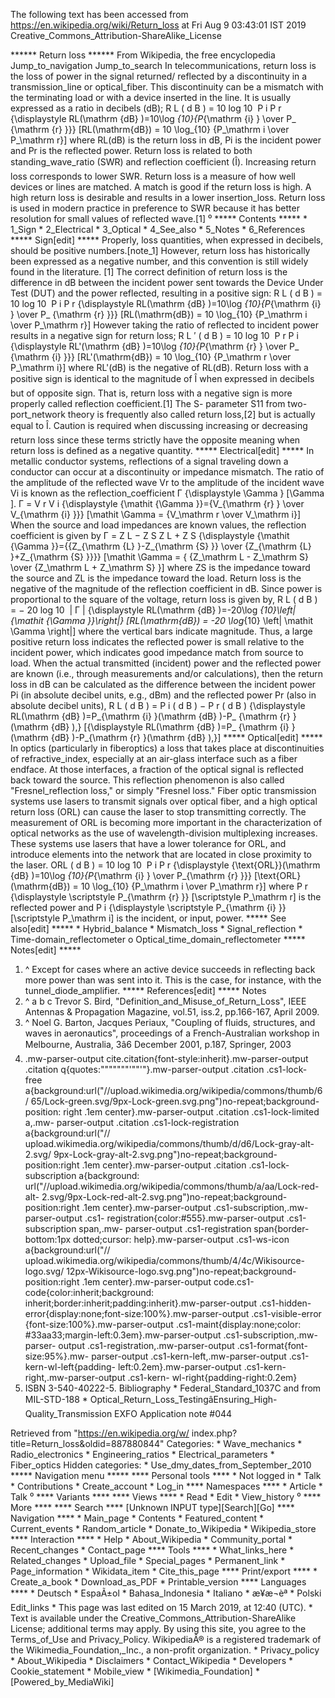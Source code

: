 The following text has been accessed from https://en.wikipedia.org/wiki/Return_loss at Fri Aug 9 03:43:01 IST 2019
Creative_Commons_Attribution-ShareAlike_License




















****** Return loss ******
From Wikipedia, the free encyclopedia
Jump_to_navigation Jump_to_search
In telecommunications, return loss is the loss of power in the signal returned/
reflected by a discontinuity in a transmission_line or optical_fiber. This
discontinuity can be a mismatch with the terminating load or with a device
inserted in the line. It is usually expressed as a ratio in decibels (dB);
         R L (  d B  ) = 10  log  10   &#x2061;    P   i     P   r
      {\displaystyle RL(\mathrm {dB} )=10\log _{10}{P_{\mathrm {i} } \over P_
      {\mathrm {r} }}}  [RL(\mathrm{dB}) = 10 \log_{10} {P_\mathrm i \over
      P_\mathrm r}]
      where RL(dB) is the return loss in dB, Pi is the incident power and Pr is
      the reflected power.
Return loss is related to both standing_wave_ratio (SWR) and reflection
coefficient (Î). Increasing return loss corresponds to lower SWR. Return loss
is a measure of how well devices or lines are matched. A match is good if the
return loss is high. A high return loss is desirable and results in a lower
insertion_loss.
Return loss is used in modern practice in preference to SWR because it has
better resolution for small values of reflected wave.[1]
⁰
***** Contents *****
    * 1_Sign
    * 2_Electrical
    * 3_Optical
    * 4_See_also
    * 5_Notes
    * 6_References
***** Sign[edit] *****
Properly, loss quantities, when expressed in decibels, should be positive
numbers.[note_1] However, return loss has historically been expressed as a
negative number, and this convention is still widely found in the literature.
[1]
The correct definition of return loss is the difference in dB between the
incident power sent towards the Device Under Test (DUT) and the power
reflected, resulting in a positive sign:
         R L (  d B  ) = 10  log  10   &#x2061;    P   i     P   r
      {\displaystyle RL(\mathrm {dB} )=10\log _{10}{P_{\mathrm {i} } \over P_
      {\mathrm {r} }}}  [RL(\mathrm{dB}) = 10 \log_{10} {P_\mathrm i \over
      P_\mathrm r}]
However taking the ratio of reflected to incident power results in a negative
sign for return loss;
         R  L &#x2032;  (  d B  ) = 10  log  10   &#x2061;    P   r     P   i
      {\displaystyle RL'(\mathrm {dB} )=10\log _{10}{P_{\mathrm {r} } \over P_
      {\mathrm {i} }}}  [RL'(\mathrm{dB}) = 10 \log_{10} {P_\mathrm r \over
      P_\mathrm i}]
      where RL'(dB) is the negative of RL(dB).
Return loss with a positive sign is identical to the magnitude of Î when
expressed in decibels but of opposite sign. That is, return loss with a
negative sign is more properly called reflection coefficient.[1] The S-
parameter S11 from two-port_network theory is frequently also called return
loss,[2] but is actually equal to Î.
Caution is required when discussing increasing or decreasing return loss since
these terms strictly have the opposite meaning when return loss is defined as a
negative quantity.
***** Electrical[edit] *****
In metallic conductor systems, reflections of a signal traveling down a
conductor can occur at a discontinuity or impedance mismatch. The ratio of the
amplitude of the reflected wave Vr to the amplitude of the incident wave Vi is
known as the reflection_coefficient     &#x0393;   {\displaystyle \Gamma }
[\Gamma ].
           &#x0393;   =    V   r     V   i        {\displaystyle {\mathit
      {\Gamma }}={V_{\mathrm {r} } \over V_{\mathrm {i} }}}  [\mathit \Gamma =
      {V_\mathrm r \over V_\mathrm i}]
When the source and load impedances are known values, the reflection
coefficient is given by
           &#x0393;   =     Z   L    &#x2212;  Z   S       Z   L    +  Z   S
      {\displaystyle {\mathit {\Gamma }}={{Z_{\mathrm {L} }-Z_{\mathrm {S} }}
      \over {Z_{\mathrm {L} }+Z_{\mathrm {S} }}}}  [\mathit \Gamma = {
      {Z_\mathrm L - Z_\mathrm S} \over {Z_\mathrm L + Z_\mathrm S} }]
where ZS is the impedance toward the source and ZL is the impedance toward the
load.
Return loss is the negative of the magnitude of the reflection coefficient in
dB. Since power is proportional to the square of the voltage, return loss is
given by,
         R L (  d B  ) = &#x2212; 20  log  10   &#x2061;  |   &#x0393;   |
      {\displaystyle RL(\mathrm {dB} )=-20\log _{10}\left|{\mathit {\Gamma
      }}\right|}  [RL(\mathrm{dB}) = -20 \log_{10} \left| \mathit \Gamma
      \right|]
where the vertical bars indicate magnitude. Thus, a large positive return loss
indicates the reflected power is small relative to the incident power, which
indicates good impedance match from source to load.
When the actual transmitted (incident) power and the reflected power are known
(i.e., through measurements and/or calculations), then the return loss in dB
can be calculated as the difference between the incident power Pi (in absolute
decibel units, e.g., dBm) and the reflected power Pr (also in absolute decibel
units),
         R L (  d B  ) =  P   i    (  d B  ) &#x2212;  P   r    (  d B  )
      {\displaystyle RL(\mathrm {dB} )=P_{\mathrm {i} }(\mathrm {dB} )-P_
      {\mathrm {r} }(\mathrm {dB} )\,}  [{\displaystyle RL(\mathrm {dB} )=P_
      {\mathrm {i} }(\mathrm {dB} )-P_{\mathrm {r} }(\mathrm {dB} )\,}]
***** Optical[edit] *****
In optics (particularly in fiberoptics) a loss that takes place at
discontinuities of refractive_index, especially at an air-glass interface such
as a fiber endface. At those interfaces, a fraction of the optical signal is
reflected back toward the source. This reflection phenomenon is also called
"Fresnel_reflection loss," or simply "Fresnel loss."
Fiber optic transmission systems use lasers to transmit signals over optical
fiber, and a high optical return loss (ORL) can cause the laser to stop
transmitting correctly. The measurement of ORL is becoming more important in
the characterization of optical networks as the use of wavelength-division
multiplexing increases. These systems use lasers that have a lower tolerance
for ORL, and introduce elements into the network that are located in close
proximity to the laser.
          ORL  (  d B  ) = 10  log  10   &#x2061;    P   i     P   r
      {\displaystyle {\text{ORL}}(\mathrm {dB} )=10\log _{10}{P_{\mathrm {i} }
      \over P_{\mathrm {r} }}}  [\text{ORL}(\mathrm{dB}) = 10 \log_{10}
      {P_\mathrm i \over P_\mathrm r}]
where       P   r       {\displaystyle \scriptstyle P_{\mathrm {r} }}
[\scriptstyle P_\mathrm r] is the reflected power and       P   i
{\displaystyle \scriptstyle P_{\mathrm {i} }}  [\scriptstyle P_\mathrm i] is
the incident, or input, power.
***** See also[edit] *****
    * Hybrid_balance
    * Mismatch_loss
    * Signal_reflection
    * Time-domain_reflectometer
          o Optical_time_domain_reflectometer
***** Notes[edit] *****
   1. ^ Except for cases where an active device succeeds in reflecting back
      more power than was sent into it. This is the case, for instance, with
      the tunnel_diode_amplifier.
***** References[edit] *****
  Notes
   1. ^ a b c Trevor S. Bird, "Definition_and_Misuse_of_Return_Loss", IEEE
      Antennas & Propagation Magazine, vol.51, iss.2, pp.166-167, April 2009.
   2. ^ Noel G. Barton, Jacques Periaux, "Coupling of fluids, structures, and
      waves in aeronautics", proceedings of a French-Australian workshop in
      Melbourne, Australia, 3â6 December 2001, p.187, Springer, 2003
   3. .mw-parser-output cite.citation{font-style:inherit}.mw-parser-output
      .citation q{quotes:"\"""\"""'""'"}.mw-parser-output .citation .cs1-lock-
      free a{background:url("//upload.wikimedia.org/wikipedia/commons/thumb/6/
      65/Lock-green.svg/9px-Lock-green.svg.png")no-repeat;background-position:
      right .1em center}.mw-parser-output .citation .cs1-lock-limited a,.mw-
      parser-output .citation .cs1-lock-registration a{background:url("//
      upload.wikimedia.org/wikipedia/commons/thumb/d/d6/Lock-gray-alt-2.svg/
      9px-Lock-gray-alt-2.svg.png")no-repeat;background-position:right .1em
      center}.mw-parser-output .citation .cs1-lock-subscription a{background:
      url("//upload.wikimedia.org/wikipedia/commons/thumb/a/aa/Lock-red-alt-
      2.svg/9px-Lock-red-alt-2.svg.png")no-repeat;background-position:right
      .1em center}.mw-parser-output .cs1-subscription,.mw-parser-output .cs1-
      registration{color:#555}.mw-parser-output .cs1-subscription span,.mw-
      parser-output .cs1-registration span{border-bottom:1px dotted;cursor:
      help}.mw-parser-output .cs1-ws-icon a{background:url("//
      upload.wikimedia.org/wikipedia/commons/thumb/4/4c/Wikisource-logo.svg/
      12px-Wikisource-logo.svg.png")no-repeat;background-position:right .1em
      center}.mw-parser-output code.cs1-code{color:inherit;background:
      inherit;border:inherit;padding:inherit}.mw-parser-output .cs1-hidden-
      error{display:none;font-size:100%}.mw-parser-output .cs1-visible-error
      {font-size:100%}.mw-parser-output .cs1-maint{display:none;color:
      #33aa33;margin-left:0.3em}.mw-parser-output .cs1-subscription,.mw-parser-
      output .cs1-registration,.mw-parser-output .cs1-format{font-size:95%}.mw-
      parser-output .cs1-kern-left,.mw-parser-output .cs1-kern-wl-left{padding-
      left:0.2em}.mw-parser-output .cs1-kern-right,.mw-parser-output .cs1-kern-
      wl-right{padding-right:0.2em}
   4. ISBN 3-540-40222-5.
  Bibliography
    * Federal_Standard_1037C and from MIL-STD-188
    * Optical_Return_Loss_TestingâEnsuring_High-Quality_Transmission EXFO
      Application note #044

Retrieved from "https://en.wikipedia.org/w/
index.php?title=Return_loss&oldid=887880844"
Categories:
    * Wave_mechanics
    * Radio_electronics
    * Engineering_ratios
    * Electrical_parameters
    * Fiber_optics
Hidden categories:
    * Use_dmy_dates_from_September_2010
***** Navigation menu *****
**** Personal tools ****
    * Not logged in
    * Talk
    * Contributions
    * Create_account
    * Log_in
**** Namespaces ****
    * Article
    * Talk
⁰
**** Variants ****
**** Views ****
    * Read
    * Edit
    * View_history
⁰
**** More ****
**** Search ****
[Unknown INPUT type][Search][Go]
**** Navigation ****
    * Main_page
    * Contents
    * Featured_content
    * Current_events
    * Random_article
    * Donate_to_Wikipedia
    * Wikipedia_store
**** Interaction ****
    * Help
    * About_Wikipedia
    * Community_portal
    * Recent_changes
    * Contact_page
**** Tools ****
    * What_links_here
    * Related_changes
    * Upload_file
    * Special_pages
    * Permanent_link
    * Page_information
    * Wikidata_item
    * Cite_this_page
**** Print/export ****
    * Create_a_book
    * Download_as_PDF
    * Printable_version
**** Languages ****
    * Deutsch
    * EspaÃ±ol
    * Bahasa_Indonesia
    * Italiano
    * æ¥æ¬èª
    * Polski
Edit_links
    * This page was last edited on 15 March 2019, at 12:40 (UTC).
    * Text is available under the Creative_Commons_Attribution-ShareAlike
      License; additional terms may apply. By using this site, you agree to the
      Terms_of_Use and Privacy_Policy. WikipediaÂ® is a registered trademark of
      the Wikimedia_Foundation,_Inc., a non-profit organization.
    * Privacy_policy
    * About_Wikipedia
    * Disclaimers
    * Contact_Wikipedia
    * Developers
    * Cookie_statement
    * Mobile_view
    * [Wikimedia_Foundation]
    * [Powered_by_MediaWiki]
